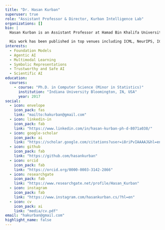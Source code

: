 ```yaml
---
title: "Dr. Hasan Kurban"
superuser: true
role: "Assistant Professor & Director, Kurban Intelligence Lab"
organizations: []
bio: |
  Hasan Kurban is an Assistant Professor at Hamad Bin Khalifa University (HBKU), where he directs the Kurban Intelligence Lab. He also holds adjunct appointments at Indiana University Bloomington and Texas A&M University at Qatar. His research focuses on foundation models, agentic AI, multimodal learning, symbolic and graph-based representations, and trustworthy AI for scientific and engineering applications. His group develops methods that bridge structure and data-driven learning, with an emphasis on semantic alignment, physics-informed modeling, and low-latency deployment.

  His work has been published in top venues including ICML, NeurIPS, ICLR, CVPR, and ACL, and in journals such as *Scientific Reports*, *Machine Learning: Science and Technology*, and *IEEE Access*. He serves on the editorial board of *Nature Scientific Reports* and regularly reviews for leading AI conferences including ICLR, IJCAI, KDD, and DSAA. His research has been supported by the Qatar Research, Development and Innovation Council (QRDI) and Texas A&M University.
interests:
  - Foundation Models
  - Agentic AI
  - Multimodal Learning
  - Symbolic Representations
  - Trustworthy and Safe AI
  - Scientific AI
education:
  courses:
    - course: "Ph.D. in Computer Science (Minor in Statistics)"
      institution: "Indiana University Bloomington, IN, USA"
      year: 2017
social:
  - icon: envelope
    icon_pack: fas
    link: "mailto:hakurban@gmail.com"
  - icon: linkedin-in
    icon_pack: fab
    link: "https://www.linkedin.com/in/hasan-kurban-ph-d-8071a038/"
  - icon: google-scholar
    icon_pack: ai
    link: "https://scholar.google.com/citations?user=i8riPvIAAAAJ&hl=en"
  - icon: github
    icon_pack: fab
    link: "https://github.com/hasankurban"
  - icon: orcid
    icon_pack: fab
    link: "https://orcid.org/0000-0003-3142-2866"
  - icon: researchgate
    icon_pack: fab
    link: "https://www.researchgate.net/profile/Hasan_Kurban"
  - icon: instagram
    icon_pack: fab
    link: "https://www.instagram.com/hasankurban.cs/?hl=en"
  - icon: cv
    icon_pack: ai
    link: "media/cv.pdf"
email: "hakurban@gmail.com"
highlight_name: false
---
```

